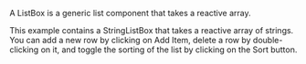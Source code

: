 A ListBox is a generic list component that takes a reactive array.

This example contains a StringListBox that takes a reactive array of strings. You can add a new row by clicking on Add Item, delete a row by double-clicking on it, and toggle the sorting of the list by clicking on the Sort button.

